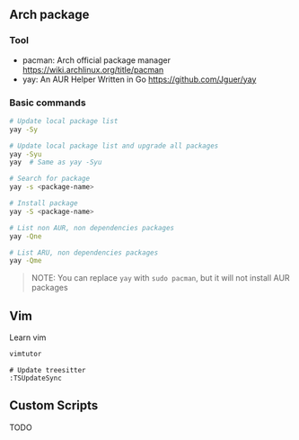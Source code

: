 ## Arch package


### Tool
- pacman: Arch official package manager <https://wiki.archlinux.org/title/pacman>
- yay: An AUR Helper Written in Go <https://github.com/Jguer/yay>


### Basic commands
```bash
# Update local package list
yay -Sy

# Update local package list and upgrade all packages
yay -Syu
yay  # Same as yay -Syu

# Search for package
yay -s <package-name>

# Install package
yay -S <package-name>

# List non AUR, non dependencies packages
yay -Qne

# List ARU, non dependencies packages
yay -Qme
```
> NOTE: You can replace `yay` with `sudo pacman`, but it will not install AUR packages


## Vim

Learn vim
```bash
vimtutor
```

```
# Update treesitter
:TSUpdateSync
```

## Custom Scripts
TODO

